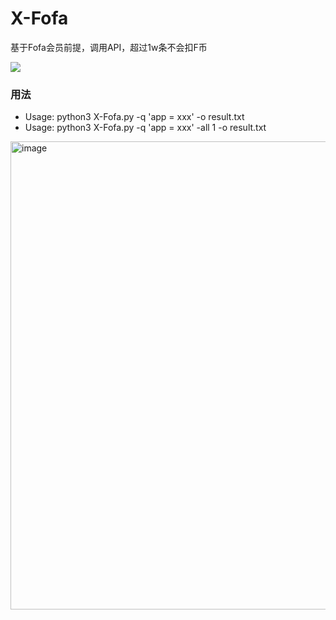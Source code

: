 # X-Fofa
基于Fofa会员前提，调用API，超过1w条不会扣F币

![](./cmd.png)



### 用法
* Usage: python3 X-Fofa.py -q 'app = xxx' -o result.txt
* Usage: python3 X-Fofa.py -q 'app = xxx' -all 1 -o result.txt 

<img width="749" alt="image" src="https://user-images.githubusercontent.com/55974091/174449288-045153af-61fe-43c1-9293-ca6527decbd6.png">
